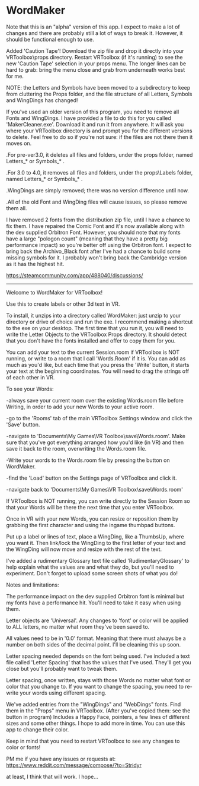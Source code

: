 # WordMaker

Note that this is an "alpha" version of this app.  I expect to make a lot of changes and there are probably still a lot of ways to break it.  However, it should be functional enough to use.

Added 'Caution Tape'!  Download the zip file and drop it directly into your VRToolbox\props directory.  Restart VRToolbox (if it's running) to see the new 'Caution Tape' selection in your props menu.  The longer lines can be hard to grab: bring the menu close and grab from underneath works best for me.

NOTE: the Letters and Symbols have been moved to a subdirectory to keep from cluttering the Props folder, and the file structure of all Letters, Symbols and WingDings has changed!

If you've used an older version of this program, you need to remove all Fonts and WingDings.  I have provided a file to do this for you called 'MakerCleaner.exe'.  Download it and run it from anywhere.  It will ask you where your VRToolbox directory is and prompt you for the different versions to delete.  Feel free to do so if you're not sure: if the files are not there then it moves on.  

.For pre-ver3.0, it deletes all files and folders, under the props folder, named Letters_* or Symbols_* .

.For 3.0 to 4.0, it removes all files and folders, under the props\Labels folder, named Letters_* or Symbols_* .

.WingDings are simply removed; there was no version difference until now.

.All of the old Font and WingDing files will cause issues, so please remove them all.

I have removed 2 fonts from the distribution zip file,  until I have a chance to fix them.  I have repaired the Comic Font and it's now available along with the dev supplied Orbitron Font.  However, you should note that my fonts have a large "pologon count" (meaning that they have a pretty big performance impact) so you're better off using the Orbitron font.  I expect to bring back the Archivo_Black font after I've had a chance to build some missing symbols for it.   I probably won't bring back the Cambridge version as it has the highest hit.



  https://steamcommunity.com/app/488040/discussions/ 
     


---------

Welcome to WordMaker for VRToolbox!

Use this to create labels or other 3d text in VR.

To install, it unzips into a directory called WordMaker: just unzip to your directory or drive of choice and run the exe.  I recommend making a shortcut to the exe on your desktop.
The first time that you run it, you will need to write the Letter Objects to the VRToolbox Props directory.  It should detect that you don't have the fonts installed and offer to copy them for you. 

You can add your text to the current Session.room if VRToolbox is NOT running, or write to a room that I call 'Words.Room' if it is.
You can add as much as you'd like, but each time that you press the 'Write' button, it starts your text at the beginning coordinates.  You will need to drag the strings off of each other in VR.

To see your Words:

-always save your current room over the existing Words.room file before Writing, in order to add your new Words to your active room.

-go to the 'Rooms' tab of the main VRToolbox Settings window and click the 'Save' button.  

-navigate to 'Documents\My Games\VR Toolbox\save\Words.room'.  Make sure that you've got everything arranged how you'd like (in VR) and then save it back to the room, overwriting the Words.room file.  

-Write your words to the Words.room file by pressing the button on WordMaker.

-find the 'Load' button on the Settings page of VRToolbox and click it.

-navigate back to 'Documents\My Games\VR Toolbox\save\Words.room'

						
If VRToolbox is NOT running, you can write directly to the Session Room so that your Words will be there the next time that you enter VRToolbox.

Once in VR with your new Words, you can resize or reposition them by grabbing the first character and using the ingame thumbpad buttons.

Put up a label or lines of text, place a WingDing, like a ThumbsUp, where you want it. Then link/lock the WingDing to the first letter of your text and the WingDing will now move and resize with the rest of the text.

I've added a rudimentary Glossary text file called 'RudimentaryGlossary' to help explain what the values are and what they do, but you'll need to experiment.  Don't forget to upload some screen shots of what you do!



Notes and limitations:  

The performance impact on the dev supplied Orbitron font is minimal but my fonts have a performance hit. You'll need to take it easy when using them.   

Letter objects are 'Universal'.  Any changes to 'font' or color will be applied to ALL letters, no matter what room they've been saved to.

All values need to be in '0.0' format.  Meaning that there must always be a number on both sides of the decimal point.  I'll be cleaning this up soon.

Letter spacing needed depends on the font being used.  I've included a text file called 'Letter Spacing' that has the values that I've used.  They'll get you close but you'll probably want to tweak them.  

Letter spacing, once written, stays with those Words no matter what font or color that you change to. If you want to change the spacing, you need to re-write your words using different spacing.  

We've added entries from the  "WingDings" and "WebDings" fonts.  Find them in the "Props" menu in VRToolbox.  (After you've copied them: see the button in program) Includes a Happy Face, pointers, a few lines of different sizes and some other things.  I hope to add more in time. You can use this app to change their color. 



Keep in mind that you need to restart VRToolbox to see any changes to color or fonts!

PM me if you have any issues or requests at:  https://www.reddit.com/message/compose/?to=Stridyr

at least, I think that will work.  I hope...

